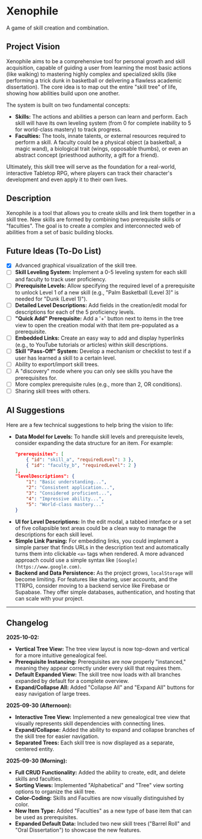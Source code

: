 # Xenophile

A game of skill creation and combination.

## Project Vision

Xenophile aims to be a comprehensive tool for personal growth and skill acquisition, capable of guiding a user from learning the most basic actions (like walking) to mastering highly complex and specialized skills (like performing a trick dunk in basketball or delivering a flawless academic dissertation). The core idea is to map out the entire "skill tree" of life, showing how abilities build upon one another.

The system is built on two fundamental concepts:
- **Skills:** The actions and abilities a person can learn and perform. Each skill will have its own leveling system (from 0 for complete inability to 5 for world-class mastery) to track progress.
- **Faculties:** The tools, innate talents, or external resources required to perform a skill. A faculty could be a physical object (a basketball, a magic wand), a biological trait (wings, opposable thumbs), or even an abstract concept (priesthood authority, a gift for a friend).

Ultimately, this skill tree will serve as the foundation for a real-world, interactive Tabletop RPG, where players can track their character's development and even apply it to their own lives.

## Description

Xenophile is a tool that allows you to create skills and link them together in a skill tree. New skills are formed by combining two prerequisite skills or "faculties". The goal is to create a complex and interconnected web of abilities from a set of basic building blocks.

## Future Ideas (To-Do List)

- [x] Advanced graphical visualization of the skill tree.
- [ ] **Skill Leveling System:** Implement a 0-5 leveling system for each skill and faculty to track user proficiency.
- [ ] **Prerequisite Levels:** Allow specifying the required level of a prerequisite to unlock Level 1 of a new skill (e.g., "Palm Basketball (Level 3)" is needed for "Dunk (Level 1)").
- [ ] **Detailed Level Descriptions:** Add fields in the creation/edit modal for descriptions for each of the 5 proficiency levels.
- [ ] **"Quick Add" Prerequisite:** Add a '+' button next to items in the tree view to open the creation modal with that item pre-populated as a prerequisite.
- [ ] **Embedded Links:** Create an easy way to add and display hyperlinks (e.g., to YouTube tutorials or articles) within skill descriptions.
- [ ] **Skill "Pass-Off" System:** Develop a mechanism or checklist to test if a user has learned a skill to a certain level.
- [ ] Ability to export/import skill trees.
- [ ] A "discovery" mode where you can only see skills you have the prerequisites for.
- [ ] More complex prerequisite rules (e.g., more than 2, OR conditions).
- [ ] Sharing skill trees with others.

## AI Suggestions

Here are a few technical suggestions to help bring the vision to life:

- **Data Model for Levels:** To handle skill levels and prerequisite levels, consider expanding the data structure for an item. For example:
  ```json
  "prerequisites": [
      { "id": "skill_a", "requiredLevel": 3 },
      { "id": "faculty_b", "requiredLevel": 2 }
  ],
  "levelDescriptions": {
      "1": "Basic understanding...",
      "2": "Consistent application...",
      "3": "Considered proficient...",
      "4": "Impressive ability...",
      "5": "World-class mastery..."
  }
  ```
- **UI for Level Descriptions:** In the edit modal, a tabbed interface or a set of five collapsible text areas could be a clean way to manage the descriptions for each skill level.
- **Simple Link Parsing:** For embedding links, you could implement a simple parser that finds URLs in the description text and automatically turns them into clickable `<a>` tags when rendered. A more advanced approach could use a simple syntax like `[Google](https://www.google.com)`.
- **Backend and Data Persistence:** As the project grows, `localStorage` will become limiting. For features like sharing, user accounts, and the TTRPG, consider moving to a backend service like Firebase or Supabase. They offer simple databases, authentication, and hosting that can scale with your project.

---

## Changelog

**2025-10-02:**
- **Vertical Tree View:** The tree view layout is now top-down and vertical for a more intuitive genealogical feel.
- **Prerequisite Instancing:** Prerequisites are now properly "instanced," meaning they appear correctly under every skill that requires them.
- **Default Expanded View:** The skill tree now loads with all branches expanded by default for a complete overview.
- **Expand/Collapse All:** Added "Collapse All" and "Expand All" buttons for easy navigation of large trees.

**2025-09-30 (Afternoon):**
- **Interactive Tree View:** Implemented a new genealogical tree view that visually represents skill dependencies with connecting lines.
- **Expand/Collapse:** Added the ability to expand and collapse branches of the skill tree for easier navigation.
- **Separated Trees:** Each skill tree is now displayed as a separate, centered entity.

**2025-09-30 (Morning):**
- **Full CRUD Functionality:** Added the ability to create, edit, and delete skills and faculties.
- **Sorting Views:** Implemented "Alphabetical" and "Tree" view sorting options to organize the skill tree.
- **Color-Coding:** Skills and Faculties are now visually distinguished by color.
- **New Item Type:** Added "Faculties" as a new type of base item that can be used as prerequisites.
- **Expanded Default Data:** Included two new skill trees ("Barrel Roll" and "Oral Dissertation") to showcase the new features.